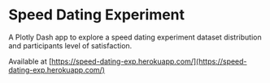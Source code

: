 # Speed Dating Experiment 

A Plotly Dash app to explore a speed dating experiment dataset distribution and participants level of satisfaction.

Available at [https://speed-dating-exp.herokuapp.com/](https://speed-dating-exp.herokuapp.com/)
